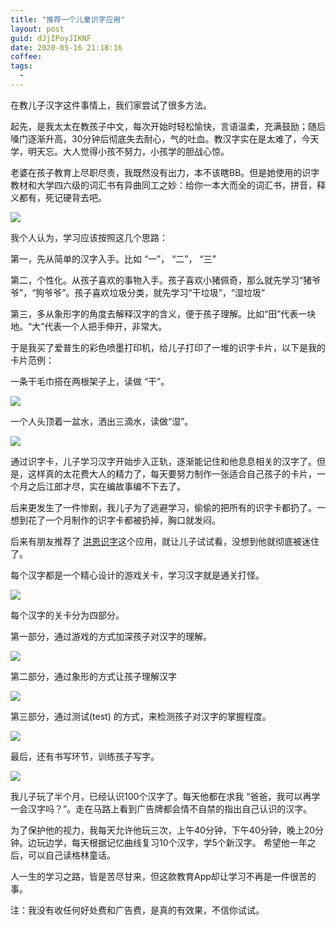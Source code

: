 ```yaml
---
title: "推荐一个儿童识字应用"
layout: post
guid: dJjIPoyJIKNF
date: 2020-05-16 21:18:16
coffee:
tags:
  -
---
```


在教儿子汉字这件事情上，我们家尝试了很多方法。

起先，是我太太在教孩子中文，每次开始时轻松愉快，言语温柔，充满鼓励；随后嗓门逐渐升高，30分钟后彻底失去耐心，气的吐血。教汉字实在是太难了，今天学，明天忘。大人觉得小孩不努力，小孩学的胆战心惊。

老婆在孩子教育上尽职尽责，我既然没有出力，本不该瞎BB。但是她使用的识字教材和大学四六级的词汇书有异曲同工之妙：给你一本大而全的词汇书，拼音，释义都有，死记硬背去吧。

![](/media/files/2020/2020-05-16-book.jpg)

我个人认为，学习应该按照这几个思路：

第一，先从简单的汉字入手。比如 “一”， “二”， “三”

第二，个性化。从孩子喜欢的事物入手。孩子喜欢小猪佩奇，那么就先学习“猪爷爷”，“狗爷爷”。孩子喜欢垃圾分类，就先学习“干垃圾”，“湿垃圾”

第三，多从象形字的角度去解释汉字的含义，便于孩子理解。比如“田”代表一块地。“大”代表一个人把手伸开，非常大。

于是我买了爱普生的彩色喷墨打印机，给儿子打印了一堆的识字卡片，以下是我的卡片范例：

一条干毛巾搭在两根架子上，读做 “干”。

![](/media/files/2020/2020-05-16-dry.jpg)

一个人头顶着一盆水，洒出三滴水，读做“湿”。

![](/media/files/2020/2020-05-16-wet.jpg)

通过识字卡，儿子学习汉字开始步入正轨，逐渐能记住和他息息相关的汉字了。但是，这样真的太花费大人的精力了，每天要努力制作一张适合自己孩子的卡片，一个月之后江郎才尽，实在编故事编不下去了。

后来更发生了一件惨剧，我儿子为了逃避学习，偷偷的把所有的识字卡都扔了。一想到花了一个月制作的识字卡都被扔掉，胸口就发闷。

后来有朋友推荐了 [洪恩识字](https://www.ihuman.com/shizi/pc/index.html)这个应用，就让儿子试试看，没想到他就彻底被迷住了。

每个汉字都是一个精心设计的游戏关卡，学习汉字就是通关打怪。

![](/media/files/2020/2020-05-16-game1.jpeg)

每个汉字的关卡分为四部分。

第一部分，通过游戏的方式加深孩子对汉字的理解。

![](/media/files/2020/2020-05-16-IMG_2940.jpg)

第二部分，通过象形的方式让孩子理解汉字

![](/media/files/2020/2020-05-16-IMG_2937.jpg)

第三部分，通过测试(test) 的方式，来检测孩子对汉字的掌握程度。

![](/media/files/2020/2020-05-16-IMG_2938.jpg)

最后，还有书写环节，训练孩子写字。

![](/media/files/2020/2020-05-16-IMG_2939.jpg)

我儿子玩了半个月，已经认识100个汉字了。每天他都在求我 “爸爸，我可以再学一会汉字吗？”。走在马路上看到广告牌都会情不自禁的指出自己认识的汉字。

为了保护他的视力，我每天允许他玩三次，上午40分钟，下午40分钟，晚上20分钟。边玩边学，每天根据记忆曲线复习10个汉字，学5个新汉字。
希望他一年之后，可以自己读格林童话。

人一生的学习之路，皆是苦尽甘来，但这款教育App却让学习不再是一件很苦的事。

注：我没有收任何好处费和广告费，是真的有效果，不信你试试。

